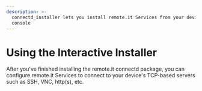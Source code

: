 ```yaml
---
description: >-
  connectd_installer lets you install remote.it Services from your device's
  console
---
```


# Using the Interactive Installer

After you've finished installing the remote.it connectd package, you can configure remote.it Services to connect to your device's TCP-based servers such as SSH, VNC, http\(s\), etc.

